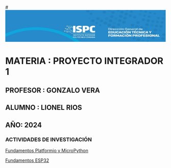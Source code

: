 #![alt text](image.png)

# MATERIA : PROYECTO INTEGRADOR 1

## PROFESOR : GONZALO VERA

## ALUMNO : LIONEL RIOS

## AÑO: 2024

### ACTIVIDADES DE INVESTIGACIÓN

[Fundamentos Platformio y MicroPython](./fundamentos_MicroPython_Arduino_Platformio/)

[Fundamentos ESP32](./fundamentosESP32/)
